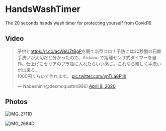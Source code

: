 # HandsWashTimer
The 20 seconds hands wash timer for protecting yourself from Covid19.

## Video
<blockquote class="twitter-tweet"><p lang="ja" dir="ltr">子供と<a href="https://t.co/acWeUZtBgP">https://t.co/acWeUZtBgP</a>を観て新型コロナ予防には20秒間の石鹸手洗いが大切だと分かったので、Arduino で距離センサ式タイマーを自作。仕上げにセリアのプラ瓶に入れたらいい感じ。これなら楽しく手洗いが出来る。<br>1000円くらいで作れます。 <a href="https://t.co/ynTLa8Pllh">pic.twitter.com/ynTLa8Pllh</a></p>&mdash; Nabeshin (@desmoquattro996) <a href="https://twitter.com/desmoquattro996/status/1247882480872353796?ref_src=twsrc%5Etfw">April 8, 2020</a></blockquote>

## Photos

![IMG_2711D](https://user-images.githubusercontent.com/52347942/78794044-2cdbc880-79ee-11ea-898b-2322181fbafc.jpg)

![IMG_2684D](https://user-images.githubusercontent.com/52347942/78794158-55fc5900-79ee-11ea-9f15-537db4063566.jpg)


